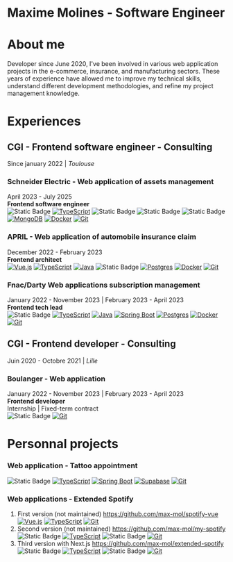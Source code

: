 # **Maxime Molines - Software Engineer**

# About me

Developer since June 2020, I've been involved in various web application projects in the e-commerce, insurance, and manufacturing sectors. These years of experience have allowed me to improve my technical skills, understand different development methodologies, and refine my project management knowledge.

# Experiences

## CGI - Frontend software engineer - Consulting

Since january 2022 | _Toulouse_

### Schneider Electric - Web application of assets management

April 2023 - July 2025\
**Frontend software engineer**\
![Static Badge](https://img.shields.io/badge/React-%230088CC?logo=react)
[![TypeScript](https://img.shields.io/badge/TypeScript-3178C6?logo=typescript&logoColor=fff)](#)
![Static Badge](https://img.shields.io/badge/Next.js-%23000000?logo=nextdotjs)
![Static Badge](https://img.shields.io/badge/GraphQL-%23E10098?logo=graphql)
![Static Badge](https://img.shields.io/badge/Python-%233776AB?logo=python&logoColor=%23f8db66)
[![MongoDB](https://img.shields.io/badge/MongoDB-%234ea94b.svg?logo=mongodb&logoColor=white)](#)
[![Docker](https://img.shields.io/badge/Docker-2496ED?logo=docker&logoColor=fff)](#)
[![Git](https://img.shields.io/badge/Git-F05032?logo=git&logoColor=fff)](#)

### APRIL - Web application of automobile insurance claim

December 2022 - February 2023\
**Frontend architect**\
 [![Vue.js](https://img.shields.io/badge/Vue.js-4FC08D?logo=vuedotjs&logoColor=fff)](#)
[![TypeScript](https://img.shields.io/badge/TypeScript-3178C6?logo=typescript&logoColor=fff)](#)
[![Java](https://img.shields.io/badge/Java-%23ED8B00.svg?logo=openjdk&logoColor=white)](#)
![Static Badge](https://img.shields.io/badge/Quarkus-%234695EB?logo=quarkus&logoColor=%23f5f5f5)
[![Postgres](https://img.shields.io/badge/Postgres-%23316192.svg?logo=postgresql&logoColor=white)](#)
[![Docker](https://img.shields.io/badge/Docker-2496ED?logo=docker&logoColor=fff)](#)
[![Git](https://img.shields.io/badge/Git-F05032?logo=git&logoColor=fff)](#)

### Fnac/Darty Web applications subscription management

January 2022 - November 2023 | February 2023 - April 2023\
**Frontend tech lead**\
![Static Badge](https://img.shields.io/badge/React-%230088CC?logo=react)
[![TypeScript](https://img.shields.io/badge/TypeScript-3178C6?logo=typescript&logoColor=fff)](#)
[![Java](https://img.shields.io/badge/Java-%23ED8B00.svg?logo=openjdk&logoColor=white)](#)
[![Spring Boot](https://img.shields.io/badge/Spring%20Boot-6DB33F?logo=springboot&logoColor=fff)](#)
[![Postgres](https://img.shields.io/badge/Postgres-%23316192.svg?logo=postgresql&logoColor=white)](#)
[![Docker](https://img.shields.io/badge/Docker-2496ED?logo=docker&logoColor=fff)](#)
[![Git](https://img.shields.io/badge/Git-F05032?logo=git&logoColor=fff)](#)

## CGI - Frontend developer - Consulting

Juin 2020 - Octobre 2021 | _Lille_

### Boulanger - Web application

January 2022 - November 2023 | February 2023 - April 2023\
**Frontend developer**\
Internship | Fixed-term contract\
![Static Badge](https://img.shields.io/badge/React-%230088CC?logo=react)
[![Git](https://img.shields.io/badge/Git-F05032?logo=git&logoColor=fff)](#)

# Personnal projects

### Web application - Tattoo appointment

![Static Badge](https://img.shields.io/badge/React-%230088CC?logo=react)
[![TypeScript](https://img.shields.io/badge/TypeScript-3178C6?logo=typescript&logoColor=fff)](#)
[![Spring Boot](https://img.shields.io/badge/Spring%20Boot-6DB33F?logo=springboot&logoColor=fff)](#)
[![Supabase](https://img.shields.io/badge/Supabase-3FCF8E?logo=supabase&logoColor=fff)](#)
[![Git](https://img.shields.io/badge/Git-F05032?logo=git&logoColor=fff)](#)

### Web applications - Extended Spotify

1. First version (not maintained) https://github.com/max-mol/spotify-vue \
   [![Vue.js](https://img.shields.io/badge/Vue.js-4FC08D?logo=vuedotjs&logoColor=fff)](#)
   [![TypeScript](https://img.shields.io/badge/TypeScript-3178C6?logo=typescript&logoColor=fff)](#)
   [![Git](https://img.shields.io/badge/Git-F05032?logo=git&logoColor=fff)](#)
2. Second version (not maintained) https://github.com/max-mol/my-spotify \
   ![Static Badge](https://img.shields.io/badge/React-%230088CC?logo=react)
   [![TypeScript](https://img.shields.io/badge/TypeScript-3178C6?logo=typescript&logoColor=fff)](#)
   ![Static Badge](https://img.shields.io/badge/Next.js-%23000000?logo=nextdotjs)
   [![Git](https://img.shields.io/badge/Git-F05032?logo=git&logoColor=fff)](#)
3. Third version with Next.js https://github.com/max-mol/extended-spotify \
   ![Static Badge](https://img.shields.io/badge/React-%230088CC?logo=react)
   [![TypeScript](https://img.shields.io/badge/TypeScript-3178C6?logo=typescript&logoColor=fff)](#)
   ![Static Badge](https://img.shields.io/badge/Next.js-%23000000?logo=nextdotjs)
   [![Git](https://img.shields.io/badge/Git-F05032?logo=git&logoColor=fff)](#)
